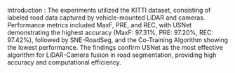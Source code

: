 Introduction : The experiments utilized the KITTI dataset, consisting of labeled road data captured by vehicle-mounted LiDAR and cameras. Performance metrics included MaxF, PRE, and REC, with USNet demonstrating the highest accuracy (MaxF: 97.31%, PRE: 97.20%, REC: 97.42%), followed by SNE-RoadSeg, and the Co-Training Algorithm showing the lowest performance. The findings confirm USNet as the most effective algorithm for LiDAR-Camera fusion in road segmentation, providing high accuracy and computational efficiency.

